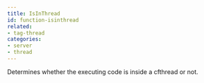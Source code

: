 ```yaml
---
title: IsInThread
id: function-isinthread
related:
- tag-thread
categories:
- server
- thread
---
```


Determines whether the executing code is inside a cfthread or not.
